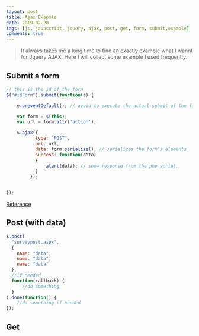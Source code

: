 ```yaml
---
layout: post
title: Ajax Exapmle
date: 2019-02-28
tags: [js, javascript, jquery, ajax, post, get, form, submit,example]
comments: true
---
```


> It always takes me a long time to find an exactly example what I wannt for Jquery AJAX.  Here I will collect some example I used frequently.

## Submit a form

```js
// this is the id of the form
$("#idForm").submit(function(e) {

    e.preventDefault(); // avoid to execute the actual submit of the form.

    var form = $(this);
    var url = form.attr('action');

    $.ajax({
           type: "POST",
           url: url,
           data: form.serialize(), // serializes the form's elements.
           success: function(data)
           {
               alert(data); // show response from the php script.
           }
         });


});
```

[Reference](https://stackoverflow.com/questions/1960240/jquery-ajax-submit-form)

## Post (with data)

```javascript
$.post(
  "surveypost.aspx",
  {
    name: "data",
    name: "data",
    name: "data"
  },
  //if needed
  function(callback) {
      //do something
  }
).done(function() {
    //do something if needed
});
```

## Get
